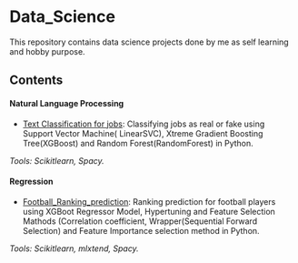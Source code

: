 # Data_Science

This repository contains data science projects done by me as self learning and hobby purpose.

## Contents

####  **Natural Language Processing**
  
  + [Text Classification for jobs](https://github.com/Tilbin/Data_Science/blob/master/Natural%20Language%20Processing/Text%20Classification%20real%20or%20fake%20jobs.ipynb): Classifying jobs as real or fake   using Support Vector Machine( LinearSVC), Xtreme Gradient Boosting Tree(XGBoost) and Random Forest(RandomForest) in Python.
  
 _Tools: Scikitlearn, Spacy._

#### **Regression**

  + [Football_Ranking_prediction](https://github.com/Tilbin/Data_Science/blob/master/Regression/Football_Ranking_prediction.ipynb):
  Ranking prediction for football players using XGBoot Regressor Model, Hypertuning and Feature Selection Mathods (Correlation coefficient, Wrapper(Sequential Forward Selection) and Feature Importance selection method in Python.
  
  _Tools: Scikitlearn, mlxtend, Spacy._
